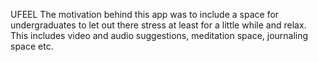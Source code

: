 UFEEL
The motivation behind this app was to include a space for undergraduates to let out there stress at least for a little while and relax. This includes video and audio suggestions, meditation space, journaling space etc. 
